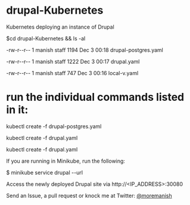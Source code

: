 # drupal-Kubernetes
Kubernetes deploying an instance of Drupal 

$cd drupal-Kubernetes && ls -al

-rw-r--r--   1 manish  staff  1194 Dec  3 00:18 drupal-postgres.yaml

-rw-r--r--   1 manish  staff  1222 Dec  3 00:17 drupal.yaml

-rw-r--r--   1 manish  staff   747 Dec  3 00:16 local-v.yaml

# run the individual commands listed in it:

kubectl create -f drupal-postgres.yaml

kubectl create -f drupal.yaml

kubectl create -f drupal.yaml

If you are running in Minikube, run the following:

$ minikube service drupal --url

Access the newly deployed Drupal site via http://<IP_ADDRESS>:30080

Send an Issue, a pull request or knock me at Twitter: <a href="https://twitter.com/moremanish">@moremanish</a>
